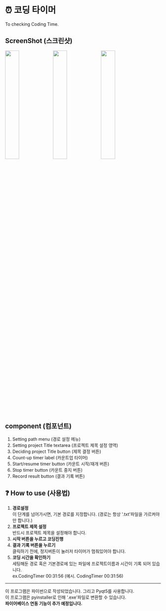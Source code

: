 # ⏰ 코딩 타이머
To checking Coding Time.

## ScreenShot (스크린샷)
<div>
<img src="https://user-images.githubusercontent.com/74485195/103400752-a671a300-4b89-11eb-9657-1247b50de0e7.PNG" width="30%"></img>
<img src="https://user-images.githubusercontent.com/74485195/103400757-a8d3fd00-4b89-11eb-8627-bd552d6ce0ef.PNG" width="30%"></img>
<img src="https://user-images.githubusercontent.com/74485195/103400761-aa052a00-4b89-11eb-95ed-7e928e2e2f31.PNG" width="30%"></img>
</div>
  
## component (컴포넌트)
1. Setting path menu (경로 설정 메뉴)
2. Setting project Title textarea (프로젝트 제목 설정 영역)
3. Deciding project Title button (제목 결정 버튼)
4. Count-up timer label (카운트업 타이머)
5. Start/resume timer button (카운트 시작/재개 버튼)
6. Stop timer button (카운트 중지 버튼)
7. Record result button (결과 기록 버튼)
  
## ❓ How to use (사용법)
1. **경로설정**    
 이 단계를 넘어가시면, 기본 경로를 지정합니다.  (경로는 항상 '.txt'파일을 가르켜야만 합니다.)
2. **프로젝트 제목 설정**    
 반드시 프로젝트 제목을 설정해야 합니다.
3. **시작 버튼을 누르고 코딩진행**
4. **결과 기록 버튼을 누르기**  
 클릭하기 전에, 정지버튼이 눌러저 타이머가 멈춰있어야 합니다.  
5. **코딩 시간을 확인하기**    
 세팅해둔 경로 혹은 기본경로에 있는 파일에 프로젝트이름과 시간이 기록 되어 있습니다.  
 ex.CodingTimer 00:31:56 (예시. CodingTimer 00:31:56)  
------------------------
이 프로그램은 파이썬으로 작성되었습니다. 그리고 Pyqt5를 사용합니다.   
이 프로그램은 pyinstaller로 인해 '.exe'파일로 변환할 수 있습니다.  
**파이어베이스 연동 기능이 추가 예정입니다.**
